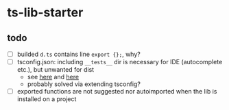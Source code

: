 # ts-lib-starter

## todo

- [ ] builded `d.ts` contains line `export {};`, why?
- [ ] tsconfig.json: including `__tests__` dir is necessary for IDE (autocomplete etc.), but unwanted for dist
  - see [here](https://www.google.com/search?q=tsconfig+include+tests) and [here](https://stackoverflow.com/questions/35470511/setting-up-tsconfig-with-spec-test-folder)
  - probably solved via extending tsconfig?
- [ ] exported functions are not suggested nor autoimported when the lib is installed on a project
